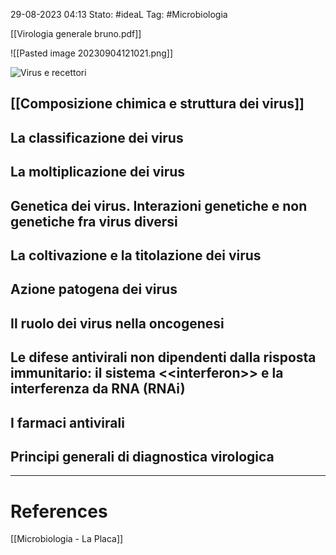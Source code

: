 29-08-2023 04:13
Stato: #ideaL
Tag: #Microbiologia 


[[Virologia generale bruno.pdf]]


![[Pasted image 20230904121021.png]]

![Virus e recettori](https://i.imgur.com/77gBPni.png)


## [[Composizione chimica e struttura dei virus]]
## La classificazione dei virus 
## La moltiplicazione dei virus
## Genetica dei virus. Interazioni genetiche e non genetiche fra virus diversi
## La coltivazione e la titolazione dei virus
## Azione patogena dei virus
## Il ruolo dei virus nella oncogenesi
## Le difese antivirali non dipendenti dalla risposta immunitario: il sistema <<interferon\>> e la interferenza da RNA (RNAi)
## I farmaci antivirali
## Principi generali di diagnostica virologica



---
# References
[[Microbiologia - La Placa]]